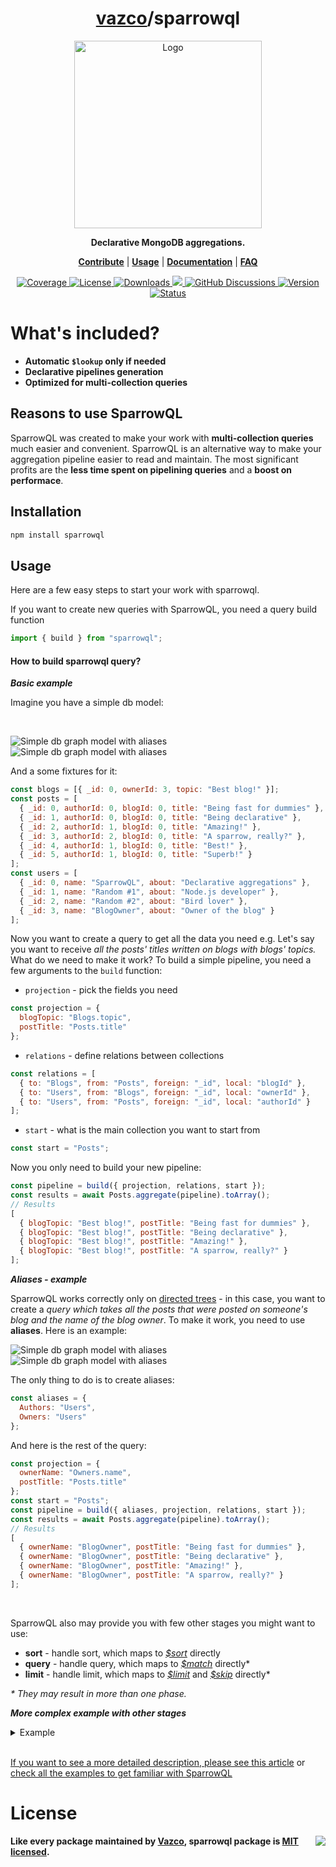 <h1 align="center">
    <a href="https://github.com/vazco">vazco</a>/sparrowql
</h1>

<p align="center">
    <img src="sparrowql.png" alt="Logo" height="300">
</p>

<p align="center">
    <strong>Declarative MongoDB aggregations.</strong>
</p>

<p align="center">
    <strong><a href="https://github.com/vazco/sparrowql/blob/master/.github/CONTRIBUTING.md">Contribute</a></strong> |
    <strong><a href="#usage">Usage</a></strong> |
    <strong><a href="https://github.com/vazco/sparrowql/blob/master/INTRODUCTION.md">Documentation</a></strong> |
    <strong><a href="https://github.com/vazco/sparrowql/blob/master/FAQ.md">FAQ</a></strong>
</p>

<p align="center">
    <a href="https://codecov.io/gh/vazco/sparrowql">
        <img src="https://img.shields.io/codecov/c/github/vazco/sparrowql.svg" alt="Coverage">
    </a>
    <a href="https://npmjs.org/package/sparrowql">
        <img src="https://img.shields.io/npm/l/sparrowql.svg" alt="License">
    </a>
    <a href="https://npmjs.org/package/sparrowql">
        <img src="https://img.shields.io/npm/dm/sparrowql.svg" alt="Downloads">
    </a>
    <a href="https://vazco.eu">
        <img src="https://img.shields.io/badge/vazco-package-blue.svg?logo=data%3Aimage%2Fpng%3Bbase64%2CiVBORw0KGgoAAAANSUhEUgAAAA4AAAAOCAYAAAAfSC3RAAAABmJLR0QA%2FwD%2FAP%2BgvaeTAAAACXBIWXMAAAsTAAALEwEAmpwYAAAAB3RJTUUH4QMfFAIRHb8WQgAAAY1JREFUKM%2BNkLFrGgEUxr87FMnpnXdIqxi1Q3VxachgSbcOgRBCTMbgH9CCW%2BjSUminSpEmBEIpHW7rkCmQSSjEKVOGEAK5bOFyk4c5TMRTyZ1fl5aK9ai%2F8b334%2Ft4QBBmLQmz9jpoLSKYPQCfYdaezi6atTKAMoAYgK1pJ8LkQPr5JspHsbO%2BFilAEADQArCA3Ftn%2FC40KebPO4Ln37peNNxrFxPSXTaW9cPiewDbgYkkXwBYB3B5dHES3W8cpM254ctOJhr3wsKqs7Zj%2FdOZZITkMf9yT%2FKq3e18eHf47fmTT5XE1H%2BQ3GAwDyQ%2FkkxMSvLvhP%2FxZVLc42zYJBf%2FSPMkW57nsd%2Fv03VdDgYDjkajIPkryVDIdd1Xtm0%2Fdhznptvtmr7vu5IkRRRFySiKko%2FH45BlebzgJoBdodls%2FjAM49SyrIau69etVmsIIFStVnPFYvFZoVBY1jRtJZlMpjRNm5MkCaIofhfq9XrMMIyeruuc9u1KpRIulUqqqqpLqqqW0%2Bl0OZVKyb8ANqUwunhV3dcAAAAASUVORK5CYII%3D">
    </a>
    <a href="https://github.com/vazco/sparrowql/discussions">
        <img src="https://img.shields.io/badge/chat-on%20discussions-brightgreen.svg" alt="GitHub Discussions" />
    </a>
    <a href="https://npmjs.org/package/sparrowql">
        <img src="https://img.shields.io/npm/v/sparrowql.svg" alt="Version">
    </a>
    <a href="https://github.com/vazco/sparrowql/actions?query=branch:master">
        <img src="https://img.shields.io/github/actions/workflow/status/vazco/sparrowql/CI.yml.svg?branch=master" alt="Status">
    </a>
</p>

# What's included?

- **Automatic `$lookup` only if needed**
- **Declarative pipelines generation**
- **Optimized for multi-collection queries**

## Reasons to use SparrowQL

SparrowQL was created to make your work with **multi-collection queries** much easier and convenient. SparrowQL is an alternative way to make your aggregation pipeline easier to read and maintain. The most significant profits are the **less time spent on pipelining queries** and a **boost on performace**.

## Installation

```sh
npm install sparrowql
```

## Usage

Here are a few easy steps to start your work with sparrowql.

If you want to create new queries with SparrowQL, you need a query build function

```js
import { build } from "sparrowql";
```

#### How to build sparrowql query?

**_Basic example_**

Imagine you have a simple db model:

<br>

![Simple db graph model with aliases](https://github.com/vazco/sparrowql/assets/34129845/51533344-1a8a-4993-a297-88729a8acf97.svg#gh-dark-mode-only)
![Simple db graph model with aliases](https://github.com/vazco/sparrowql/assets/34129845/89cfcc30-16c1-4ddd-b502-de1016166586.svg#gh-light-mode-only)

And a some fixtures for it:

```js
const blogs = [{ _id: 0, ownerId: 3, topic: "Best blog!" }];
const posts = [
  { _id: 0, authorId: 0, blogId: 0, title: "Being fast for dummies" },
  { _id: 1, authorId: 0, blogId: 0, title: "Being declarative" },
  { _id: 2, authorId: 1, blogId: 0, title: "Amazing!" },
  { _id: 3, authorId: 2, blogId: 0, title: "A sparrow, really?" },
  { _id: 4, authorId: 1, blogId: 0, title: "Best!" },
  { _id: 5, authorId: 1, blogId: 0, title: "Superb!" }
];
const users = [
  { _id: 0, name: "SparrowQL", about: "Declarative aggregations" },
  { _id: 1, name: "Random #1", about: "Node.js developer" },
  { _id: 2, name: "Random #2", about: "Bird lover" },
  { _id: 3, name: "BlogOwner", about: "Owner of the blog" }
];
```

Now you want to create a query to get all the data you need e.g.
Let's say you want to receive _all the posts' titles written on blogs with blogs' topics._ What do we need to make it work? To build a simple pipeline, you need a few arguments to the `build` function:

- `projection` - pick the fields you need

```js
const projection = {
  blogTopic: "Blogs.topic",
  postTitle: "Posts.title"
};
```

- `relations` - define relations between collections

```js
const relations = [
  { to: "Blogs", from: "Posts", foreign: "_id", local: "blogId" },
  { to: "Users", from: "Blogs", foreign: "_id", local: "ownerId" },
  { to: "Users", from: "Posts", foreign: "_id", local: "authorId" }
];
```

- `start` - what is the main collection you want to start from

```js
const start = "Posts";
```

Now you only need to build your new pipeline:

```js
const pipeline = build({ projection, relations, start });
const results = await Posts.aggregate(pipeline).toArray();
// Results
[
  { blogTopic: "Best blog!", postTitle: "Being fast for dummies" },
  { blogTopic: "Best blog!", postTitle: "Being declarative" },
  { blogTopic: "Best blog!", postTitle: "Amazing!" },
  { blogTopic: "Best blog!", postTitle: "A sparrow, really?" }
];
```

**_Aliases - example_**

SparrowQL works correctly only on [directed trees](<https://en.wikipedia.org/wiki/Tree_(graph_theory)>) - in this case, you want to create a _query which takes all the posts that were posted on someone's blog and the name of the blog owner_. To make it work, you need to use **aliases**. Here is an example:

![Simple db graph model with aliases](https://github.com/vazco/sparrowql/assets/34129845/eac2678e-5e98-4687-987a-05d61eb7a161#gh-dark-mode-only)
![Simple db graph model with aliases](https://github.com/vazco/sparrowql/assets/34129845/40ba393c-e5ca-4017-9427-7012c314a099#gh-light-mode-only)

The only thing to do is to create aliases:

```js
const aliases = {
  Authors: "Users",
  Owners: "Users"
};
```

And here is the rest of the query:

```js
const projection = {
  ownerName: "Owners.name",
  postTitle: "Posts.title"
};
const start = "Posts";
const pipeline = build({ aliases, projection, relations, start });
const results = await Posts.aggregate(pipeline).toArray();
// Results
[
  { ownerName: "BlogOwner", postTitle: "Being fast for dummies" },
  { ownerName: "BlogOwner", postTitle: "Being declarative" },
  { ownerName: "BlogOwner", postTitle: "Amazing!" },
  { ownerName: "BlogOwner", postTitle: "A sparrow, really?" }
];
```

<br>

SparrowQL also may provide you with few other stages you might want to use:

- **sort** - handle sort, which maps to [_\$sort_](https://docs.mongodb.com/manual/reference/operator/aggregation/sort/index.html) directly
- **query** - handle query, which maps to [_\$match_](https://docs.mongodb.com/manual/reference/operator/aggregation/match/index.html) directly\*
- **limit** - handle limit, which maps to [_\$limit_](https://docs.mongodb.com/manual/reference/operator/aggregation/limit/index.html) and [_\$skip_](https://docs.mongodb.com/manual/reference/operator/aggregation/skip/index.html) directly\*

_\* They may result in more than one phase._

**_More complex example with other stages_**

<details>
<summary>Example</summary>

```js
const limit = 1;
const projection = {
  blogOwnerName: "Owners.name",
  postAuthorName: "Authors.name",
  postTitle: "Posts.title"
};
const query = { "Authors.name": "Random #1" };
const skip = 1;
const sort = { "Posts.title": -1 };
const start = "Posts";
const pipeline = build({
  aliases,
  limit,
  projection,
  query,
  relations,
  skip,
  sort,
  start
});
const results = await Posts.aggregate(pipeline).toArray();
[
  {
    blogOwnerName: "BlogOwner",
    postAuthorName: "Random #1",
    postTitle: "Best!"
  }
];
```

</details>
<br>

[If you want to see a more detailed description, please see this article](https://medium.com/vazco/dynamic-aggregations-with-sparrowql-dfeb133821e7) or [check all the examples to get familiar with SparrowQL](https://github.com/vazco/sparrowql/tree/master/__tests__)

# License

<img src="https://vazco.eu/banner.png" align="right">

**Like every package maintained by [Vazco](https://vazco.eu/), sparrowql package is [MIT licensed](https://github.com/vazco/sparrowql/blob/master/LICENSE).**
